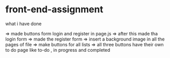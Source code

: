 # front-end-assignment

what i have done

=> made buttons form login and register in page.js
=> after this made tha login form
=> made the register form
=> insert a background image in all the pages of file
=> make buttons for all lists
=> all three buttons have their own to do page like to-do , in progress and completed
